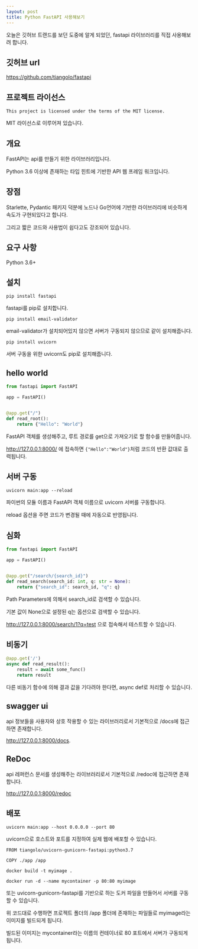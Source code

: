 ```yaml
---
layout: post
title: Python FastAPI 사용해보기
---
```


오늘은 깃허브 트랜드를 보던 도중에 알게 되었던, fastapi 라이브러리를 직접 사용해보려 합니다.

## 깃허브 url

https://github.com/tiangolo/fastapi

## 프로젝트 라이선스

```
This project is licensed under the terms of the MIT license.
```

MIT 라이선스로 이루어져 있습니다.

## 개요

FastAPI는 api를 만들기 위한 라이브러리입니다.

Python 3.6 이상에 존재하는 타입 힌트에 기반한 API 웹 프레임 워크입니다.

## 장점

Starlette, Pydantic 패키지 덕분에 노드나 Go언어에 기반한 라이브러리에 비슷하게 속도가 구현되있다고 합니다.

그리고 짧은 코드와 사용법이 쉽다고도 강조되어 있습니다.

## 요구 사항

Python 3.6+

## 설치

```
pip install fastapi
```

fastapi를 pip로 설치합니다.

```
pip install email-validator
```

email-validator가 설치되어있지 않으면 서버가 구동되지 않으므로 같이 설치해줍니다.

```
pip install uvicorn
```

서버 구동을 위한 uvicorn도 pip로 설치해줍니다.

## hello world

```python
from fastapi import FastAPI

app = FastAPI()


@app.get("/")
def read_root():
    return {"Hello": "World"}
```

FastAPI 객체를 생성해주고, 루트 경로를 get으로 가져오기로 할 함수를 만들어줍니다.

http://127.0.0.1:8000/ 에 접속하면 `{"Hello":"World"}`처럼 코드의 반환 값대로 출력됩니다.

## 서버 구동

```
uvicorn main:app --reload
```

파이썬의 모듈 이름과 FastAPI 객체 이름으로 uvicorn 서버를 구동합니다.

reload 옵션을 주면 코드가 변경될 때에 자동으로 반영됩니다.

## 심화

```python
from fastapi import FastAPI

app = FastAPI()


@app.get("/search/{search_id}")
def read_search(search_id: int, q: str = None):
    return {"search_id": search_id, "q": q}
```

Path Parameters에 의해서 search_id로 검색할 수 있습니다.

기본 값이 None으로 설정된 q는 옵션으로 검색할 수 있습니다.

http://127.0.0.1:8000/search/1?q=test 으로 접속해서 테스트할 수 있습니다.

## 비동기

```python
@app.get('/')
async def read_result():
    result = await some_func()
    return result
```

다른 비동기 함수에 의해 결과 값을 기다려야 한다면, async def로 처리할 수 있습니다.

## swagger ui

api 정보들을 사용자와 상호 작용할 수 있는 라이브러리로서 기본적으로 /docs에 접근하면 존재합니다.

http://127.0.0.1:8000/docs.

## ReDoc

api 레퍼런스 문서를 생성해주는 라이브러리로서 기본적으로 /redoc에 접근하면 존재합니다.

http://127.0.0.1:8000/redoc

## 배포

```
uvicorn main:app --host 0.0.0.0 --port 80
```

uvicorn으로 호스트와 포트를 지정하여 실제 웹에 배포할 수 있습니다.

```Docker
FROM tiangolo/uvicorn-gunicorn-fastapi:python3.7

COPY ./app /app
```

```
docker build -t myimage .
```

```
docker run -d --name mycontainer -p 80:80 myimage
```

또는 uvicorn-gunicorn-fastapi를 기반으로 하는 도커 파일을 만들어서 서버를 구동할 수 있습니다.

위 코드대로 수행하면 프로젝트 폴더의 /app 폴더에 존재하는 파일들로 myimage라는 이미지를 빌드되게 됩니다.

빌드된 이미지는 mycontainer라는 이름의 컨테이너로 80 포트에서 서버가 구동되게 됩니다.
